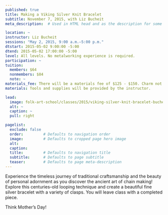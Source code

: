 ```yaml
---
published: true
title: Making a Viking Silver Knit Bracelet 
subtitle: November 7, 2015, with Liz Bucheit
meta_description:  # Used in HTML head and as the description for some search engines

location: ~
instructor: Liz Bucheit
sessions: "May 2, 2015, 9:00 a.m.–5:00 p.m."
dtstart: 2015-05-02 9:00:00 -5:00
dtend: 2015-05-02 17:00:00 -5:00
level: All levels. No metalworking experience is required.  
participation: ~
tuition:
  members: $64
  nonmembers: $84
  note: ~
materials_fee: There will be a materials fee of $125 - $150. Charm not included.
materials: Tools and supplies will be provided by the instructor. 

lead:
  image: folk-art-school/classes/2015/viking-silver-knit-bracelet-bucheit.jpg
  alt: ~
  caption: ~
  pull: right

pagelist:
  exclude: false
  order:         # Defaults to navigation order  
  image:         # Defaults to cropped page hero image
  alt:
  caption:
  title:         # Defaults to navigation title
  subtitle:      # Defaults to page subtitle
  teaser:        # Defaults to page meta-description 
---
```

Experience the timeless journey of traditional craftsmanship and the beauty of personal adornment as you discover the ancient art of chain making! Explore this centuries-old looping technique and create a beautiful fine silver bracelet with a variety of clasps. You will leave class with a completed piece. 

Think Mother’s Day!